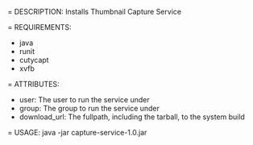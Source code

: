 = DESCRIPTION:
Installs Thumbnail Capture Service

= REQUIREMENTS:
* java
* runit
* cutycapt
* xvfb

= ATTRIBUTES:
* user: The user to run the service under
* group: The group to run the service under
* download_url: The fullpath, including the tarball, to the system build

= USAGE:
java -jar capture-service-1.0.jar

